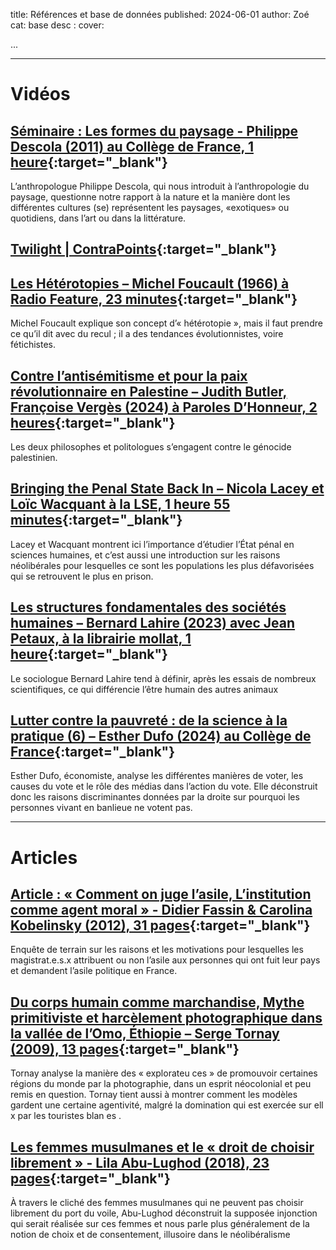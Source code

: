 title: Références et base de données
published: 2024-06-01
author: Zoé
cat: base
desc : 
cover: 

...

<hr>

# Vidéos


## [Séminaire : Les formes du paysage - Philippe Descola (2011) au Collège de France, 1 heure](https://www.youtube.com/watch?v=ZLFIJXSCyNs){:target="_blank"}


L’anthropologue Philippe Descola, qui nous introduit à l’anthropologie du paysage, questionne notre rapport à la nature et la manière dont les différentes cultures (se) représentent les paysages, «exotiques» ou quotidiens, dans l’art ou dans la littérature.


## [Twilight | ContraPoints](https://www.youtube.com/watch?v=bqloPw5wp48){:target="_blank"}


## [Les Hétérotopies – Michel Foucault (1966) à Radio Feature, 23 minutes](https://www.youtube.com/watch?v=lxOruDUO4p8){:target="_blank"}

Michel Foucault explique son concept d’« hétérotopie », mais il faut prendre ce qu’il dit avec du recul ; il a des tendances évolutionnistes, voire fétichistes.

## [Contre l’antisémitisme et pour la paix révolutionnaire en Palestine – Judith Butler, Françoise Vergès (2024) à Paroles D’Honneur, 2 heures](https://www.youtube.com/watch?v=rlQNBJOq-0E){:target="_blank"}



Les deux philosophes et politologues s’engagent contre le génocide palestinien.

## [Bringing the Penal State Back In – Nicola Lacey et Loïc Wacquant à la LSE, 1 heure 55 minutes](https://www.youtube.com/watch?v=KoumuRRwOqY&list=PLlWI3Z7gdulEEwr5J62QcbfgyW0XZIAZY&index=20){:target="_blank"}


Lacey et Wacquant montrent ici l’importance d’étudier l’État pénal en sciences
humaines, et c’est aussi une introduction sur les raisons néolibérales pour lesquelles ce
sont les populations les plus défavorisées qui se retrouvent le plus en prison.

## [Les structures fondamentales des sociétés humaines – Bernard Lahire (2023) avec Jean Petaux, à la librairie mollat, 1 heure](https://www.youtube.com/watch?v=7JcHYXNKbaw){:target="_blank"}

Le sociologue Bernard Lahire tend à définir, après les essais de nombreux scientifiques,
ce qui différencie l’être humain des autres animaux

## [Lutter contre la pauvreté : de la science à la pratique (6) – Esther Dufo (2024) au Collège de France](https://www.youtube.com/watch?v=NzlQghGsCrg){:target="_blank"}

Esther Dufo, économiste, analyse les différentes manières de voter, les causes du vote
et le rôle des médias dans l’action du vote. Elle déconstruit donc les raisons
discriminantes données par la droite sur pourquoi les personnes vivant en banlieue ne
votent pas. 

<hr>

# Articles

## [Article : « Comment on juge l’asile, L’institution comme agent moral » - Didier Fassin & Carolina Kobelinsky (2012), 31 pages](https://www.cairn.info/revue-francaise-de-sociologie-1-2012-4-page-657.htm){:target="_blank"}

Enquête de terrain sur les raisons et les motivations pour lesquelles les magistrat.e.s.x attribuent ou non l’asile aux personnes qui ont fuit leur pays et demandent l’asile politique
en France.


## [Du corps humain comme marchandise, Mythe primitiviste et harcèlement photographique dans la vallée de l’Omo, Éthiopie – Serge Tornay (2009), 13 pages](https://shs.cairn.info/revue-afrique-et-histoire-2009-1-page-331?lang=fr){:target="_blank"}

Tornay analyse la manière des « explorateu ces » de promouvoir certaines régions du
monde par la photographie, dans un esprit néocolonial et peu remis en question.
Tornay tient aussi à montrer comment les modèles gardent une certaine agentivité,
malgré la domination qui est exercée sur ell x par les touristes blan es .

## [Les femmes musulmanes et le « droit de choisir librement » - Lila Abu-Lughod (2018), 23 pages](https://www.erudit.org/fr/revues/as/2018-v42-n1-as03619/1045123ar/){:target="_blank"}

À travers le cliché des femmes musulmanes qui ne peuvent pas choisir librement du
port du voile, Abu-Lughod déconstruit la supposée injonction qui serait réalisée sur ces
femmes et nous parle plus généralement de la notion de choix et de consentement,
illusoire dans le néolibéralisme





